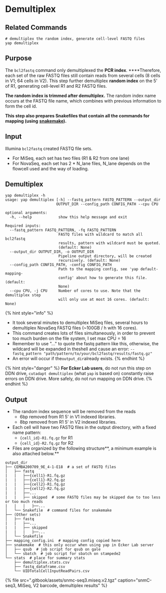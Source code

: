 # Demultiplex

## Related Commands

```text
# demultiplex the random index, generate cell-level FASTQ files
yap demultiplex
```

## Purpose

The `bcl2fastq` command only demultiplexed the **PCR index**. ****Therefore, each set of the raw FASTQ files still contain reads from several cells \(8 cells in V1; 64 cells in V2\). This step further demultiplex **random index** on the 5' of R1, generating cell-level R1 and R2 FASTQ files.

**The random index is trimmed after demultiplex.** The random index name occurs at the FASTQ file name, which combines with previous information to form the cell id.

**This step also prepares Snakefiles that contain all the commands for mapping \(using** [**snakemake**](https://snakemake.readthedocs.io/en/stable/)**\).**

## Input

Illumina `bcl2fastq` created FASTQ file sets.

* For MiSeq, each set has two files \(R1 & R2 from one lane\)
* For NovaSeq, each set has 2 \* N\_lane files, N\_lane depends on the flowcell used and the way of loading.

## Demultiplex

```text
yap demultiplex -h
usage: yap demultiplex [-h] --fastq_pattern FASTQ_PATTERN --output_dir
                       OUTPUT_DIR --config_path CONFIG_PATH --cpu CPU

optional arguments:
  -h, --help            show this help message and exit

Required inputs:
  --fastq_pattern FASTQ_PATTERN, -fq FASTQ_PATTERN
                        FASTQ files with wildcard to match all bcl2fastq
                        results, pattern with wildcard must be quoted.
                        (default: None)
  --output_dir OUTPUT_DIR, -o OUTPUT_DIR
                        Pipeline output directory, will be created
                        recursively. (default: None)
  --config_path CONFIG_PATH, -config CONFIG_PATH
                        Path to the mapping config, see 'yap default-mapping-
                        config' about how to generate this file. (default:
                        None)
  --cpu CPU, -j CPU     Number of cores to use. Note that the demultiplex step
                        will only use at most 16 cores. (default: None)
```

{% hint style="info" %}
* It took several minutes to demultiplex MiSeq files, several hours to demultiplex NovaSeq FASTQ files \(~100GB / h with 16 cores\). 
* This command creates lots of files simultaneously, in order to prevent too much burden on the file system, I set max CPU = 16
* Remember to use "..." to quote the fastq pattern like this, otherwise, the wildcard will be expanded in theshell and cause an error: `--fastq_pattern "path/pattern/to/your/bcl2fastq/results/fastq.gz"`
* An error will occur if the`output_dir`already exists.
{% endhint %}

{% hint style="danger" %}
**For Ecker Lab users**, do not run this step on DDN drive, `cutadapt demultiplex` \(what `yap` is based on\) constantly raise errors on DDN drive. More safely, do not run mapping on DDN drive.
{% endhint %}

## Output

* The random index sequence will be removed from the reads
  * 6bp removed from R1 5' in V1 indexed libraries.
  * 8bp removed from R1 5' in V2 indexed libraries.
* Each cell will have two FASTQ files in the output directory, with a fixed name pattern:
  * `{cell_id}-R1.fq.gz` for R1
  * `{cell_id}-R2.fq.gz` for R2
* Files are organized by the following structure**, a minimum example is also attached below.**

```text
output_dir
├── CEMBA200709_9E_4-1-E18  # a set of FASTQ files
│   ├── fastq
|   |   ├──{cell1}-R1.fq.gz
|   |   ├──{cell1}-R2.fq.gz
|   |   ├──{cell2}-R1.fq.gz
|   |   ├──{cell2}-R2.fq.gz
|   |   ├──...
|   |   ├── skipped  # some FASTQ files may be skipped due to too less or too much reads
|   |   |   ├──...
│   └── Snakefile  # command files for snakemake
├── (Other sets)
│   ├── fastq
|   |   ├──...
|   |   ├── skipped
|   |   |   ├──...
│   └── Snakefile
├── mapping_config.ini  # mapping config copied here
├── snakemake  # this only occur when using yap in Ecker Lab server
│   ├── qsub  # job script for qsub on gale
│   └── sbatch  # job script for sbatch on stampede2
└── stats  # place for summary stats
    ├── demultiplex.stats.csv
    ├── fastq_dataframe.csv
    └── UIDTotalCellInputReadPairs.csv
```

{% file src=".gitbook/assets/snmc-seq3.miseq.v2.tgz" caption="snmC-seq3, MiSeq, V2 barcode, demultiplex results" %}

